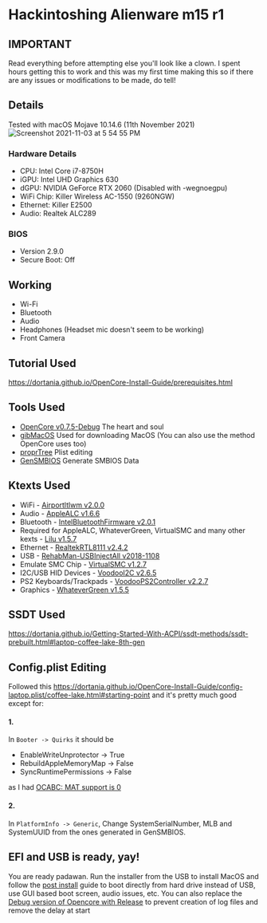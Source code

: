 # Hackintoshing Alienware m15 r1
## IMPORTANT
Read everything before attempting else you'll look like a clown. I spent hours getting this to work and this was my first time making this so if there are any issues or modifications to be made, do tell!
## Details
Tested with macOS Mojave 10.14.6 (11th November 2021)
![Screenshot 2021-11-03 at 5 54 55 PM](https://user-images.githubusercontent.com/32519167/140059946-cc5722b3-8612-4098-98bf-48050e59450a.png)
### Hardware Details
* CPU: Intel Core i7-8750H
* iGPU: Intel UHD Graphics 630
* dGPU: NVIDIA GeForce RTX 2060 (Disabled with -wegnoegpu)
* WiFi Chip: Killer Wireless AC-1550 (9260NGW)
* Ethernet: Killer E2500
* Audio: Realtek ALC289
### BIOS
* Version 2.9.0
* Secure Boot: Off
## Working
* Wi-Fi
* Bluetooth
* Audio
* Headphones (Headset mic doesn't seem to be working)
* Front Camera
## Tutorial Used
https://dortania.github.io/OpenCore-Install-Guide/prerequisites.html
## Tools Used
* [OpenCore v0.7.5-Debug](https://github.com/acidanthera/OpenCorePkg/releases) The heart and soul
* [gibMacOS](https://github.com/corpnewt/gibMacOS/) Used for downloading MacOS (You can also use the method OpenCore uses too)
* [proprTree](https://github.com/corpnewt/ProperTree) Plist editing
* [GenSMBIOS](https://github.com/corpnewt/GenSMBIOS) Generate SMBIOS Data
## Ktexts Used
* WiFi - [Airportltlwm v2.0.0](https://github.com/OpenIntelWireless/itlwm/releases)
* Audio - [AppleALC v1.6.6](https://github.com/acidanthera/AppleALC/releases)
* Bluetooth - [IntelBluetoothFirmware v2.0.1](https://github.com/OpenIntelWireless/IntelBluetoothFirmware/releases)
* Required for AppleALC, WhateverGreen, VirtualSMC and many other kexts - [Lilu v1.5.7](https://github.com/acidanthera/Lilu/releases)
* Ethernet - [RealtekRTL8111 v2.4.2](https://github.com/Mieze/RTL8111_driver_for_OS_X/releases)
* USB - [RehabMan-USBInjectAll v2018-1108](https://bitbucket.org/RehabMan/os-x-usb-inject-all/downloads/)
* Emulate SMC Chip - [VirtualSMC v1.2.7](https://github.com/acidanthera/VirtualSMC/releases)
* I2C/USB HID Devices - [VoodooI2C v2.6.5](https://github.com/VoodooI2C/VoodooI2C/releases)
* PS2 Keyboards/Trackpads - [VoodooPS2Controller v2.2.7](https://github.com/acidanthera/VoodooPS2/releases)
* Graphics - [WhateverGreen v1.5.5](https://github.com/acidanthera/WhateverGreen/releases)
## SSDT Used
https://dortania.github.io/Getting-Started-With-ACPI/ssdt-methods/ssdt-prebuilt.html#laptop-coffee-lake-8th-gen
## Config.plist Editing
Followed this
https://dortania.github.io/OpenCore-Install-Guide/config-laptop.plist/coffee-lake.html#starting-point
and it's pretty much good except for:
#### 1.
In `Booter -> Quirks` it should be
* EnableWriteUnprotector -> True
* RebuildAppleMemoryMap -> False
* SyncRuntimePermissions -> False

as I had [OCABC: MAT support is 0](https://dortania.github.io/OpenCore-Install-Guide/troubleshooting/extended/kernel-issues.html#kernel-panic-on-invalid-frame-pointer)
#### 2.
In `PlatformInfo -> Generic`,
Change SystemSerialNumber, MLB and SystemUUID from the ones generated in GenSMBIOS.
## EFI and USB is ready, yay!
You are ready padawan. Run the installer from the USB to install MacOS and follow the [post install](https://dortania.github.io/OpenCore-Post-Install/) guide to boot directly from hard drive instead of USB, use GUI based boot screen, audio issues, etc. You can also replace the [Debug version of Opencore with Release](https://caizhiyuan.gitee.io/opencore-install-guide/troubleshooting/debug.html) to prevent creation of log files and remove the delay at start
